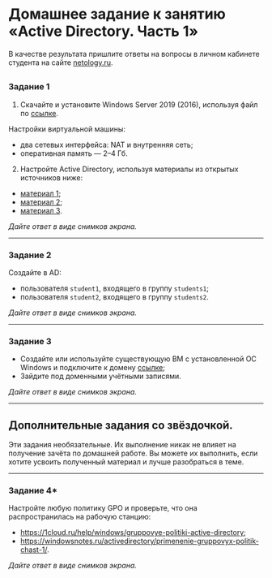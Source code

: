 # Домашнее задание к занятию «Active Directory. Часть 1»

В качестве результата пришлите ответы на вопросы в личном кабинете студента на сайте [netology.ru](https://netology.ru/).

## 

### Задание 1

1. Скачайте и установите Windows Server 2019 (2016), используя файл по [ссылке](https://www.microsoft.com/en-us/evalcenter/evaluate-windows-server-2019). 

Настройки виртуальной машины:
- два сетевых интерфейса: NAT и внутренняя сеть;
- оперативная память — 2–4 Гб.

2. Настройте Active Directory, используя материалы из открытых источников ниже:

- [материал 1](https://1cloud.ru/help/windows/active-directory-domain-services-ustanovka-i-nastrojka-windows-server);
- [материал 2](https://habr.com/ru/company/testo_lang/blog/525326/);
- [материал 3](https://efsol.ru/manuals/active-directory.html).

*Дайте ответ в виде снимков экрана.*

------

### Задание 2

Создайте в AD:

- пользователя `student1`, входящего в группу `students1`;
- пользователя `student2`, входящего в группу `students2`.

*Дайте ответ в виде снимков экрана.*

------

### Задание 3

- Создайте или используйте существующую ВМ с установленной ОС Windows и подключите к домену [ссылке](https://docs.microsoft.com/ru-ru/windows-server/identity/ad-fs/deployment/join-a-computer-to-a-domain);
- Зайдите под доменными учётными записями.

*Дайте ответ в виде снимков экрана.*

------

## Дополнительные задания со звёздочкой.

Эти задания необязательные.  Их выполнение никак не влияет на получение зачёта по домашней работе. Вы можете их выполнить, если хотите усвоить полученный материал и лучше разобраться в теме.

------

### Задание 4*

Настройте любую политику GPO и проверьте, что она распространилась на рабочую станцию:

- https://1cloud.ru/help/windows/gruppovye-politiki-active-directory;
- https://windowsnotes.ru/activedirectory/primenenie-gruppovyx-politik-chast-1/.

*Дайте ответ в виде снимков экрана.*

